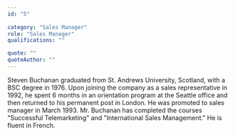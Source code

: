 ```yaml
---
id: "5"
 
category: "Sales Manager"
role: "Sales Manager"
qualifications: ""

quote: ""
quoteAuthor: ""
---
```


[Editing your profile]: https://github.com/SSWConsulting/People/wiki/3.-Editing-your-profile

Steven Buchanan graduated from St. Andrews University, Scotland, with a BSC degree in 1976. Upon joining the company as a sales representative in 1992, he spent 6 months in an orientation program at the Seattle office and then returned to his permanent post in London. He was promoted to sales manager in March 1993. Mr. Buchanan has completed the courses "Successful Telemarketing" and "International Sales Management." He is fluent in French.